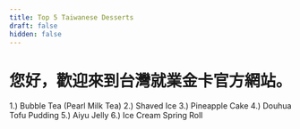 ```yaml
---
title: Top 5 Taiwanese Desserts
draft: false
hidden: false
---
```


# 您好，歡迎來到台灣就業金卡官方網站。

1.) Bubble Tea (Pearl Milk Tea)
2.) Shaved Ice
3.) Pineapple Cake 
4.) Douhua Tofu Pudding
5.) Aiyu Jelly
6.) Ice Cream Spring Roll
